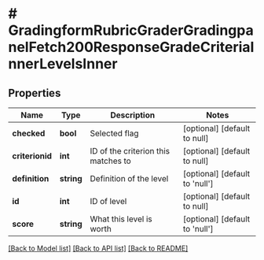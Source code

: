 # # GradingformRubricGraderGradingpanelFetch200ResponseGradeCriteriaInnerLevelsInner

## Properties

Name | Type | Description | Notes
------------ | ------------- | ------------- | -------------
**checked** | **bool** | Selected flag | [optional] [default to null]
**criterionid** | **int** | ID of the criterion this matches to | [optional] [default to null]
**definition** | **string** | Definition of the level | [optional] [default to 'null']
**id** | **int** | ID of level | [optional] [default to null]
**score** | **string** | What this level is worth | [optional] [default to 'null']

[[Back to Model list]](../../README.md#models) [[Back to API list]](../../README.md#endpoints) [[Back to README]](../../README.md)
